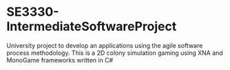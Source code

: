 # SE3330-IntermediateSoftwareProject
University project to develop an applications using the agile software process methodology. This is a 2D colony simulation gaming using XNA and MonoGame frameworks written in C#
